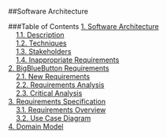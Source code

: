 ##Software Architecture

###Table of Contents
[1. Software Architecture](https://github.com/mariateresachaves/bigbluebutton/blob/master/ESOF-DOCS/Requirements/Requirements%20Engineering.md#1-requirements-engineering)  
&nbsp;&nbsp;&nbsp;&nbsp;[1.1. Description](https://github.com/mariateresachaves/bigbluebutton/blob/master/ESOF-DOCS/Requirements/Requirements%20Engineering.md#11-description)  
&nbsp;&nbsp;&nbsp;&nbsp;[1.2. Techniques](https://github.com/mariateresachaves/bigbluebutton/blob/master/ESOF-DOCS/Requirements/Requirements%20Engineering.md#12-techniques)  
&nbsp;&nbsp;&nbsp;&nbsp;[1.3. Stakeholders](https://github.com/mariateresachaves/bigbluebutton/blob/master/ESOF-DOCS/Requirements/Requirements%20Engineering.md#13-stakeholders)    
&nbsp;&nbsp;&nbsp;&nbsp;[1.4. Inappropriate Requirements](https://github.com/mariateresachaves/bigbluebutton/blob/master/ESOF-DOCS/Requirements/Requirements%20Engineering.md#14-inappropriate-requirements)    
[2. BigBlueButton Requirements](https://github.com/mariateresachaves/bigbluebutton/blob/master/ESOF-DOCS/Requirements/BigBlueButton%20Requirements.md#2-bigbluebutton-requirements)  
&nbsp;&nbsp;&nbsp;&nbsp;[2.1. New Requirements](https://github.com/mariateresachaves/bigbluebutton/blob/master/ESOF-DOCS/Requirements/BigBlueButton%20Requirements.md#21-new-requirements)  
&nbsp;&nbsp;&nbsp;&nbsp;[2.2. Requirements Analysis](https://github.com/mariateresachaves/bigbluebutton/blob/master/ESOF-DOCS/Requirements/BigBlueButton%20Requirements.md#22-requirements-analysis)  
&nbsp;&nbsp;&nbsp;&nbsp;[2.3. Critical Analysis](https://github.com/mariateresachaves/bigbluebutton/blob/master/ESOF-DOCS/Requirements/BigBlueButton%20Requirements.md#23-critical-analysis)  
[3. Requirements Specification](https://github.com/mariateresachaves/bigbluebutton/blob/master/ESOF-DOCS/Requirements/Requirements%20Specification.md#3-requirements-specification)  
&nbsp;&nbsp;&nbsp;&nbsp;[3.1. Requirements Overview](https://github.com/mariateresachaves/bigbluebutton/blob/master/ESOF-DOCS/Requirements/Requirements%20Specification.md#31-requirements-specification)  
&nbsp;&nbsp;&nbsp;&nbsp;[3.2. Use Case Diagram](https://github.com/mariateresachaves/bigbluebutton/blob/master/ESOF-DOCS/Requirements/Requirements%20Specification.md#32-use-case-diagram)  
[4. Domain Model](https://github.com/mariateresachaves/bigbluebutton/blob/master/ESOF-DOCS/Requirements/Domain%20Model.md#4-domain-model)  
